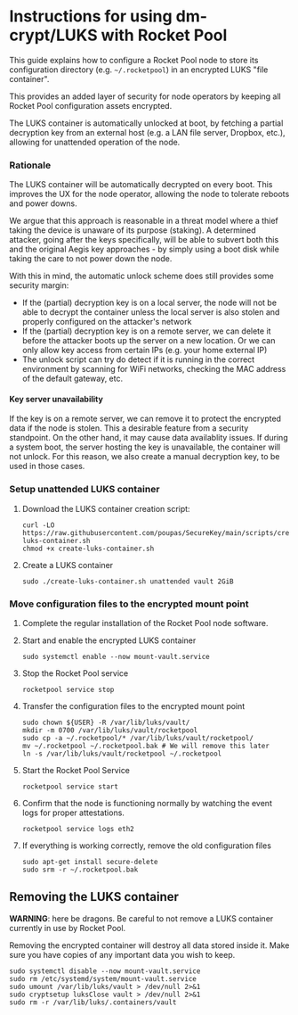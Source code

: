 # Instructions for using dm-crypt/LUKS with Rocket Pool

This guide explains how to configure a Rocket Pool node to store its configuration
directory (e.g. `~/.rocketpool`) in an encrypted LUKS "file container".

This provides an added layer of security for node operators by keeping all Rocket
Pool configuration assets encrypted.

The LUKS container is automatically unlocked at boot, by fetching a partial decryption key
from an external host (e.g. a LAN file server, Dropbox, etc.), allowing for unattended operation of the node.

### Rationale

The LUKS container will be automatically decrypted on every boot.
This improves the UX for the node operator, allowing the node to tolerate reboots and power downs.

We argue that this approach is reasonable in a threat model where a thief taking the device is unaware of its purpose (staking).
A determined attacker, going after the keys specifically, will be able to subvert both this and the original Aegis key approaches - by simply using a boot disk while taking the care to not power down the node.

With this in mind, the automatic unlock scheme does still provides some security margin:

  * If the (partial) decryption key is on a local server, the node will not be able to decrypt the container unless the local server is also stolen and properly configured on the attacker's network
  * If the (partial) decryption key is on a remote server, we can delete it before the attacker boots up the server on a new location. Or we can only allow
    key access from certain IPs (e.g. your home external IP)
  * The unlock script can try do detect if it is running in the correct environment by scanning for WiFi networks, checking the MAC address of the default gateway, etc.

#### Key server unavailability

If the key is on a remote server, we can remove it to protect the encrypted data if the node is stolen. This a desirable feature from a security standpoint.
On the other hand, it may cause data availablity issues.
If during a system boot, the server hosting the key is unavailable, the container will not unlock. For this reason, we also create
a manual decryption key, to be used in those cases.

### Setup unattended LUKS container

1. Download the LUKS container creation script:
    ```shell
    curl -LO https://raw.githubusercontent.com/poupas/SecureKey/main/scripts/create-luks-container.sh
    chmod +x create-luks-container.sh
    ```

1. Create a LUKS container
    ```shell
    sudo ./create-luks-container.sh unattended vault 2GiB
    ```

### Move configuration files to the encrypted mount point

1. Complete the regular installation of the Rocket Pool node software.

1. Start and enable the encrypted LUKS container
    ```shell
    sudo systemctl enable --now mount-vault.service
    ```

1. Stop the Rocket Pool service
    ```shell
    rocketpool service stop
    ```

1. Transfer the configuration files to the encrypted mount point
    ```shell
    sudo chown ${USER} -R /var/lib/luks/vault/
    mkdir -m 0700 /var/lib/luks/vault/rocketpool
    sudo cp -a ~/.rocketpool/* /var/lib/luks/vault/rocketpool/
    mv ~/.rocketpool ~/.rocketpool.bak # We will remove this later
    ln -s /var/lib/luks/vault/rocketpool ~/.rocketpool
    ``` 

1. Start the Rocket Pool Service
    ```shell
    rocketpool service start
    ```
 
 1. Confirm that the node is functioning normally by watching the event logs for proper attestations.
    ```shell
    rocketpool service logs eth2
    ````

1. If everything is working correctly, remove the old configuration files
    ```shell
    sudo apt-get install secure-delete
    sudo srm -r ~/.rocketpool.bak
    ```
 
## Removing the LUKS container

**WARNING**: here be dragons. Be careful to not remove a LUKS container currently in use by Rocket Pool.

Removing the encrypted container will destroy all data stored inside it. Make sure you have copies of any important data you wish to keep.

```shell
sudo systemctl disable --now mount-vault.service
sudo rm /etc/systemd/system/mount-vault.service
sudo umount /var/lib/luks/vault > /dev/null 2>&1
sudo cryptsetup luksClose vault > /dev/null 2>&1
sudo rm -r /var/lib/luks/.containers/vault
```
